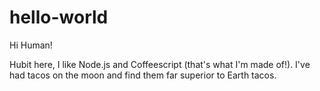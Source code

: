 # hello-world

Hi Human!

Hubit here, I like Node.js and Coffeescript (that's what I'm made of!).
I've had tacos on the moon and find them far superior to Earth tacos.
